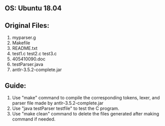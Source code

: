 ## OS: Ubuntu 18.04

## Original Files: 
1. myparser.g
2. Makefile
3. README.txt
4. test1.c test2.c test3.c 
5. 405410090.doc
6. testParser.java
7. antlr-3.5.2-complete.jar

## Guide:
1. Use "make" command to compile the corresponding tokens, lexer, and parser file made by antlr-3.5.2-complete.jar
2. Use "java testParser testfile" to test the C program.
3. Use "make clean" command to delete the files generated after making command if needed.

